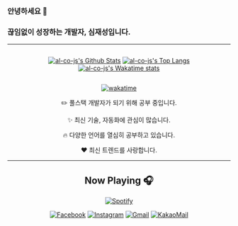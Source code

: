 ### 안녕하세요 👋
### 끊임없이 성장하는 개발자, 심재성입니다.
---

<div align="center" style="display: flex; flex-direction: column;">

[![al-co-js's Github Stats](https://github-readme-stats.vercel.app/api?username=al-co-js&count_private=true&show_icons=true&theme=dracula&include_all_commits=true)](https://github.com/anuraghazra/github-readme-stats)
[![al-co-js's Top Langs](https://github-readme-stats.vercel.app/api/top-langs/?username=al-co-js&theme=dracula&layout=compact)](https://github.com/anuraghazra/github-readme-stats)
[![al-co-js's Wakatime stats](https://github-readme-stats.vercel.app/api/wakatime?username=al_co_js&theme=dracula&layout=compact)](https://github.com/anuraghazra/github-readme-stats)
  
</div>

<div align="center">
  
  
[![wakatime](https://wakatime.com/badge/user/873273bc-74d7-4690-88fd-253eea664867.svg)](https://wakatime.com/@873273bc-74d7-4690-88fd-253eea664867)
  
:pencil2: 풀스택 개발자가 되기 위해 공부 중입니다.

:sparkles: 최신 기술, 자동화에 관심이 많습니다.

:fire: 다양한 언어를 열심히 공부하고 있습니다.

:heart: 최신 트렌드를 사랑합니다.
  
---
## Now Playing 🎧

[![Spotify](https://novatorem-djqism1xm-jaeseong-cs.vercel.app/api/spotify)](https://open.spotify.com/user/3136t5ieogpd3h6nh27h3v2e5sf4)

[![Facebook](https://img.shields.io/badge/-Facebook-282a36?logo=facebook)](https://facebook.com/al.co.j.s)
[![Instagram](https://img.shields.io/badge/-Instagram-282a36?logo=instagram)](https://instagram.com/al.co.js)
[![Gmail](https://img.shields.io/badge/-Gmail-282a36?logo=gmail)](mailto:shimjs81@gmail.com)
[![KakaoMail](https://img.shields.io/badge/-Kakao-282a36?logo=kakao)](mailto:al.co.js@kakao.com)

</div>

